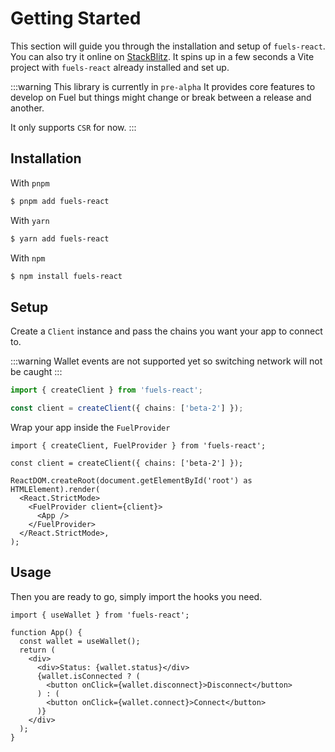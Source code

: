 # Getting Started

This section will guide you through the installation and setup of `fuels-react`. You can also try it online on [StackBlitz](https://stackblitz.com/fork/github/0xYami/fuels-react/tree/main/playgrounds/vite). It spins up in a few seconds a Vite project with `fuels-react` already installed and set up.

:::warning
This library is currently in `pre-alpha` It provides core features to develop on Fuel but things might change or break between a release and another.

It only supports `CSR` for now.
:::

## Installation

With `pnpm`

```bash
$ pnpm add fuels-react
```

With `yarn`

```bash
$ yarn add fuels-react
```

With `npm`

```bash
$ npm install fuels-react
```

## Setup

Create a `Client` instance and pass the chains you want your app to connect to.

:::warning
Wallet events are not supported yet so switching network will not be caught
:::

```ts
import { createClient } from 'fuels-react';

const client = createClient({ chains: ['beta-2'] });
```

Wrap your app inside the `FuelProvider`

```tsx {1,7,9}
import { createClient, FuelProvider } from 'fuels-react';

const client = createClient({ chains: ['beta-2'] });

ReactDOM.createRoot(document.getElementById('root') as HTMLElement).render(
  <React.StrictMode>
    <FuelProvider client={client}>
      <App />
    </FuelProvider>
  </React.StrictMode>,
);
```

## Usage

Then you are ready to go, simply import the hooks you need.

```tsx
import { useWallet } from 'fuels-react';

function App() {
  const wallet = useWallet();
  return (
    <div>
      <div>Status: {wallet.status}</div>
      {wallet.isConnected ? (
        <button onClick={wallet.disconnect}>Disconnect</button>
      ) : (
        <button onClick={wallet.connect}>Connect</button>
      )}
    </div>
  );
}
```
